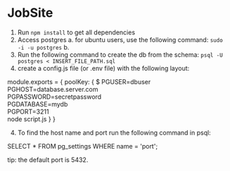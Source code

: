 # JobSite
1. Run `npm install` to get all dependencies
2. Access postgres
  a. for ubuntu users, use the following command: `sudo -i -u postgres`
  b.
3. Run the following command to create the db from the schema: `psql -U postgres < INSERT_FILE_PATH.sql`
3. create a config.js file (or .env file) with the following layout:

  module.exports = {
    poolKey: {
      $ PGUSER=dbuser \
      PGHOST=database.server.com \
      PGPASSWORD=secretpassword \
      PGDATABASE=mydb \
      PGPORT=3211 \
      node script.js
    }
  }

4. To find the host name and port run the following command in psql:

  SELECT *
  FROM pg_settings
  WHERE name = 'port';

tip: the default port is 5432.